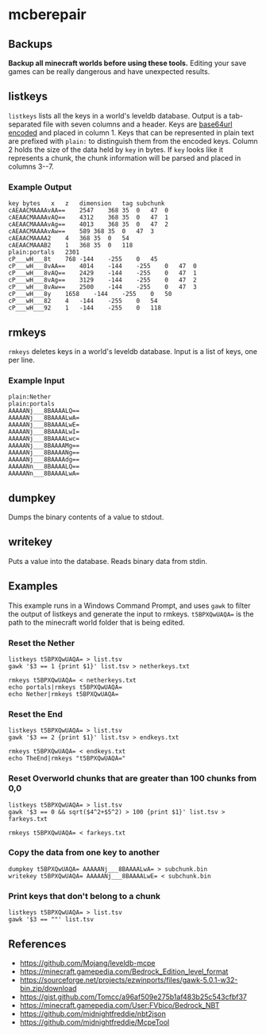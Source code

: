 # mcberepair

## Backups

**Backup all minecraft worlds before using these tools.**
Editing your save games can be really dangerous and have unexpected results.

## listkeys

`listkeys` lists all the keys in a world's leveldb database. Output is a tab-separated file
with seven columns and a header.
Keys are [base64url encoded](https://en.wikipedia.org/wiki/Base64)
and placed in column 1. Keys that can be represented in plain text are prefixed with `plain:`
to distinguish them from the encoded keys. 
Column 2 holds the size of the data held by `key` in bytes.
If `key` looks like it represents a chunk, the chunk information will be parsed
and placed in columns 3--7.

### Example Output

```
key	bytes	x	z	dimension	tag	subchunk
cAEAACMAAAAvAA==	2547	368	35	0	47	0
cAEAACMAAAAvAQ==	4312	368	35	0	47	1
cAEAACMAAAAvAg==	4013	368	35	0	47	2
cAEAACMAAAAvAw==	589	368	35	0	47	3
cAEAACMAAAA2	4	368	35	0	54	
cAEAACMAAAB2	1	368	35	0	118	
plain:portals	2301					
cP___wH___8t	768	-144	-255	0	45	
cP___wH___8vAA==	4014	-144	-255	0	47	0
cP___wH___8vAQ==	2429	-144	-255	0	47	1
cP___wH___8vAg==	3129	-144	-255	0	47	2
cP___wH___8vAw==	2500	-144	-255	0	47	3
cP___wH___8y	1658	-144	-255	0	50	
cP___wH___82	4	-144	-255	0	54	
cP___wH___92	1	-144	-255	0	118	
```

## rmkeys

`rmkeys` deletes keys in a world's leveldb database.
Input is a list of keys, one per line.

### Example Input

```
plain:Nether
plain:portals
AAAAANj___8BAAAALQ==
AAAAANj___8BAAAALwA=
AAAAANj___8BAAAALwE=
AAAAANj___8BAAAALwI=
AAAAANj___8BAAAALwc=
AAAAANj___8BAAAAMg==
AAAAANj___8BAAAANg==
AAAAANj___8BAAAAdg==
AAAAANn___8BAAAALQ==
AAAAANn___8BAAAALwA=
```

## dumpkey

Dumps the binary contents of a value to stdout.

## writekey

Puts a value into the database. Reads binary data from stdin.

## Examples

This example runs in a Windows Command Prompt, and uses `gawk` to filter the output of listkeys
and generate the input to rmkeys.
`t5BPXQwUAQA=` is the path to the minecraft world folder that is being edited.

### Reset the Nether

```
listkeys t5BPXQwUAQA= > list.tsv
gawk '$3 == 1 {print $1}' list.tsv > netherkeys.txt

rmkeys t5BPXQwUAQA= < netherkeys.txt
echo portals|rmkeys t5BPXQwUAQA=
echo Nether|rmkeys t5BPXQwUAQA=
```

### Reset the End

```
listkeys t5BPXQwUAQA= > list.tsv
gawk '$3 == 2 {print $1}' list.tsv > endkeys.txt

rmkeys t5BPXQwUAQA= < endkeys.txt
echo TheEnd|rmkeys "t5BPXQwUAQA="
```

### Reset Overworld chunks that are greater than 100 chunks from 0,0

```
listkeys t5BPXQwUAQA= > list.tsv
gawk '$3 == 0 && sqrt($4^2+$5^2) > 100 {print $1}' list.tsv > farkeys.txt

rmkeys t5BPXQwUAQA= < farkeys.txt
```

### Copy the data from one key to another

```
dumpkey t5BPXQwUAQA= AAAAANj___8BAAAALwA= > subchunk.bin
writekey t5BPXQwUAQA= AAAAANj___8BAAAALwE= < subchunk.bin
```

### Print keys that don't belong to a chunk

```
listkeys t5BPXQwUAQA= > list.tsv
gawk '$3 == ""' list.tsv
```

## References

 - https://github.com/Mojang/leveldb-mcpe
 - https://minecraft.gamepedia.com/Bedrock_Edition_level_format
 - https://sourceforge.net/projects/ezwinports/files/gawk-5.0.1-w32-bin.zip/download
 - https://gist.github.com/Tomcc/a96af509e275b1af483b25c543cfbf37
 - https://minecraft.gamepedia.com/User:FVbico/Bedrock_NBT
 - https://github.com/midnightfreddie/nbt2json
 - https://github.com/midnightfreddie/McpeTool
